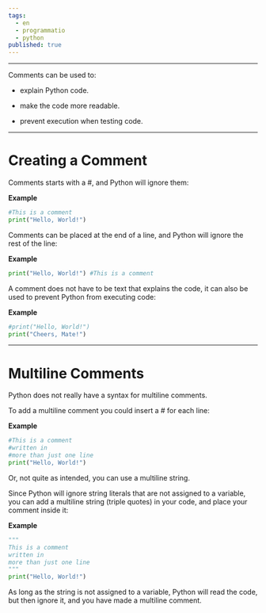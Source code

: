 ```yaml
---
tags:
  - en
  - programmatio
  - python
published: true
---
```


---
Comments can be used to:

- explain Python code.

- make the code more readable.

- prevent execution when testing code.
---

# Creating a Comment
Comments starts with a #, and Python will ignore them:

**Example**
```python
#This is a comment
print("Hello, World!")
```

Comments can be placed at the end of a line, and Python will ignore the rest of the line:

**Example**
```python
print("Hello, World!") #This is a comment
```

A comment does not have to be text that explains the code, it can also be used to prevent Python from executing code:

**Example**
```python
#print("Hello, World!")
print("Cheers, Mate!")
```
---
# Multiline Comments
Python does not really have a syntax for multiline comments.

To add a multiline comment you could insert a # for each line:

**Example**
```python
#This is a comment
#written in
#more than just one line
print("Hello, World!")
```
Or, not quite as intended, you can use a multiline string.

Since Python will ignore string literals that are not assigned to a variable, you can add a multiline string (triple quotes) in your code, and place your comment inside it:

**Example**
```python
"""
This is a comment
written in
more than just one line
"""
print("Hello, World!")
```

As long as the string is not assigned to a variable, Python will read the code, but then ignore it, and you have made a multiline comment.
